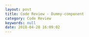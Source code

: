 ```yaml
---
layout: post
title: Code Review - Dummy-component
category: Code Review
keywords: null
date: 2018-04-28 16:09:02
---
```

